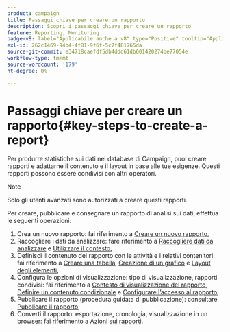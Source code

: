 ```yaml
---
product: campaign
title: Passaggi chiave per creare un rapporto
description: Scopri i passaggi chiave per creare un rapporto
feature: Reporting, Monitoring
badge-v8: label="Applicabile anche a v8" type="Positive" tooltip="Applicabile anche a Campaign v8"
exl-id: 262c1469-94b4-4f81-9f6f-5c7f481765da
source-git-commit: e34718caefdf5db4ddd61db601420274be77054e
workflow-type: tm+mt
source-wordcount: '179'
ht-degree: 0%

---
```


# Passaggi chiave per creare un rapporto{#key-steps-to-create-a-report}



Per produrre statistiche sui dati nel database di Campaign, puoi creare rapporti e adattarne il contenuto e il layout in base alle tue esigenze. Questi rapporti possono essere condivisi con altri operatori.

>[!NOTE]
>
>Solo gli utenti avanzati sono autorizzati a creare questi rapporti.

Per creare, pubblicare e consegnare un rapporto di analisi sui dati, effettua le seguenti operazioni:

1. Crea un nuovo rapporto: fai riferimento a [Creare un nuovo rapporto](../../reporting/using/creating-a-new-report.md),
1. Raccogliere i dati da analizzare: fare riferimento a [Raccogliere dati da analizzare](../../reporting/using/collecting-data-to-analyze.md) e [Utilizzare il contesto](../../reporting/using/using-the-context.md),
1. Definisci il contenuto del rapporto con le attività e i relativi contenitori: fai riferimento a [Creare una tabella](../../reporting/using/creating-a-table.md), [Creazione di un grafico](../../reporting/using/creating-a-chart.md) e [Layout degli elementi](../../reporting/using/element-layout.md),
1. Configura le opzioni di visualizzazione: tipo di visualizzazione, rapporti condivisi: fai riferimento a [Contesto di visualizzazione del rapporto](../../reporting/using/configuring-access-to-the-report.md#report-display-context), [Definire un contenuto condizionale](../../reporting/using/defining-a-conditional-content.md) e [Configurare l’accesso al rapporto](../../reporting/using/configuring-access-to-the-report.md),
1. Pubblicare il rapporto (procedura guidata di pubblicazione): consultare [Pubblicare il rapporto](../../reporting/using/configuring-access-to-the-report.md#publishing-the-report),
1. Converti il rapporto: esportazione, cronologia, visualizzazione in un browser: fai riferimento a [Azioni sui rapporti](../../reporting/using/actions-on-reports.md).

